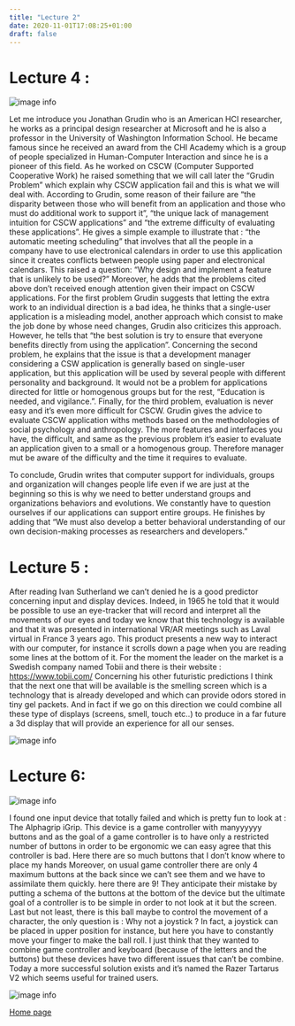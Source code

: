 ```yaml
---
title: "Lecture 2"
date: 2020-11-01T17:08:25+01:00
draft: false
---
```

# Lecture 4 :

![image info](/téléchargement.jfif)

Let me introduce you Jonathan Grudin who is an American HCI researcher, he works as a principal design researcher at Microsoft and he is also a professor in the University of Washington Information School. He became famous since he received an award from the CHI Academy which is a group of people specialized in Human-Computer Interaction and since he is a pioneer of this field. 
As he worked on CSCW (Computer Supported Cooperative Work) he  raised something that we will call later the “Grudin Problem” which explain why CSCW application fail and this is what we will deal with. According to Grudin, some reason of their failure are “the disparity between those who will benefit from an application and those who must do additional work to support it”, “the unique lack of management intuition for CSCW applications” and “the extreme difficulty of evaluating these applications”. He gives a simple example to illustrate that : “the automatic meeting scheduling” that involves that all the people in a company have to use electronical calendars in order to use this application since it creates conflicts between people using paper and electronical calendars. This raised a question: “Why design and implement a feature that is unlikely to be used?”
Moreover, he adds that the problems cited above don’t received enough attention given their impact on CSCW applications. For the first problem Grudin suggests that letting the extra work to an individual direction is a bad idea, he thinks that a single-user application is a misleading model, another approach which consist to make the job done by whose need changes, Grudin also criticizes this approach. However, he tells that “the best solution is try to ensure that everyone benefits directly from using the application”.
Concerning the second problem, he explains that the issue is that a development manager considering a CSW application is generally based on single-user application, but this application will be used by several people with different personality and background. It would not be a problem for applications directed for little or homogenous groups but for the rest, “Education is needed, and vigilance.”.
Finally, for the third problem, evaluation is never easy and it’s even more difficult for CSCW. Grudin gives the advice to evaluate CSCW application withs methods based on the methodologies of social psychology and anthropology. The more features and interfaces you have, the difficult, and same as the previous problem it’s easier to evaluate an application given to a small or a homogenous group. Therefore manager mut be aware of the difficulty and the time it requires to evaluate. 

To conclude, Grudin writes that computer support for individuals, groups and organization will changes people life even if we are just at the beginning so this is why we need to better understand groups and organizations behaviors and evolutions. We constantly have to question ourselves if our applications can support entire groups. He finishes by adding that “We must also develop a better behavioral understanding of our own decision-making processes as researchers and developers.”

# Lecture 5 : 


After reading Ivan Sutherland we can’t denied he is a good predictor concerning input and display devices. Indeed, in 1965 he told that it would be possible to use an eye-tracker that will record and interpret all the movements of our eyes and today we know that this technology is available and that it was presented in international VR/AR meetings such as Laval virtual in France 3 years ago. This product presents a new way to interact with our computer, for instance it scrolls down a page when you are reading some lines at the bottom of it. For the moment the leader on the market is a Swedish company named Tobii and there is their website : https://www.tobii.com/
Concerning his other futuristic predictions I think that the next one that will be available is the smelling screen which is a technology that is already developed and which can provide odors stored in tiny gel packets.
And in fact if we go on this direction we could combine all these type of displays (screens, smell, touch etc..) to produce in a far future a 3d display that will provide an experience for all our senses.

![image info](/eye_tracker.jpg)

# Lecture 6:

![image info](/04tkg6TCvdg7najSeckvAoZ.1569508302.fit_lim.fit_lim.size_1000x99999.jpg)

I found one input device that totally failed and which is pretty fun to look at : The Alphagrip iGrip. This device is a game controller with manyyyyyy buttons and as the goal of a game controller is to have only a restricted number of buttons in order to be ergonomic we can easy agree that this controller is bad. Here there are so much buttons that I don’t know where to place my hands
Moreover, on usual game controller there are only 4 maximum buttons at the back since we can’t see them and we have to assimilate them quickly. here there are 9! They anticipate their mistake by putting a schema of the buttons at the bottom of the device but the ultimate goal of a controller is to be simple in order to not look at it but the screen.
Last but not least, there is this ball maybe to control the movement of a character, the only question is : Why not a joystick ? In fact, a joystick can be placed in upper position for instance, but here you have to constantly move your finger to make the ball roll.
I just think that they wanted to combine game controller and keyboard (because of the letters and the buttons) but these devices have two different issues that can’t be combine.
Today a more successful solution exists and it’s named the Razer Tartarus V2 which seems useful for trained users.


![image info](/téléchargement.jpg)

[Home page](/)
